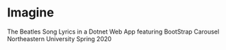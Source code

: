 # Imagine
The Beatles Song Lyrics in a Dotnet Web App featuring BootStrap Carousel
Northeastern University Spring 2020
